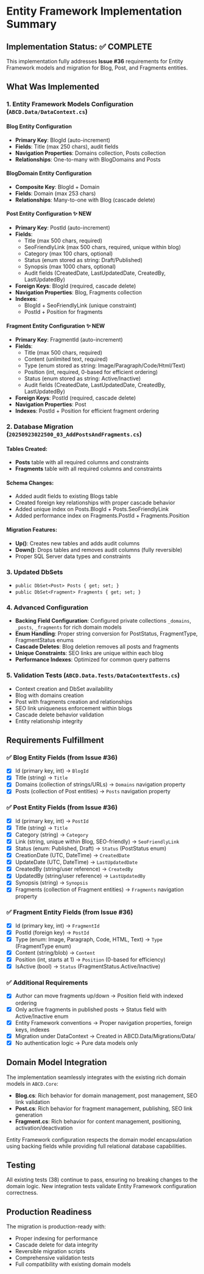 # Entity Framework Implementation Summary

## Implementation Status: ✅ COMPLETE

This implementation fully addresses **Issue #36** requirements for Entity Framework models and migration for Blog, Post, and Fragments entities.

## What Was Implemented

### 1. Entity Framework Models Configuration (`ABCD.Data/DataContext.cs`)

#### Blog Entity Configuration
- **Primary Key**: BlogId (auto-increment)
- **Fields**: Title (max 250 chars), audit fields
- **Navigation Properties**: Domains collection, Posts collection  
- **Relationships**: One-to-many with BlogDomains and Posts

#### BlogDomain Entity Configuration  
- **Composite Key**: BlogId + Domain
- **Fields**: Domain (max 253 chars)
- **Relationships**: Many-to-one with Blog (cascade delete)

#### Post Entity Configuration ✨ NEW
- **Primary Key**: PostId (auto-increment)
- **Fields**: 
  - Title (max 500 chars, required)
  - SeoFriendlyLink (max 500 chars, required, unique within blog)
  - Category (max 100 chars, optional)
  - Status (enum stored as string: Draft/Published)
  - Synopsis (max 1000 chars, optional)
  - Audit fields (CreatedDate, LastUpdatedDate, CreatedBy, LastUpdatedBy)
- **Foreign Keys**: BlogId (required, cascade delete)
- **Navigation Properties**: Blog, Fragments collection
- **Indexes**: 
  - BlogId + SeoFriendlyLink (unique constraint)
  - PostId + Position for fragments

#### Fragment Entity Configuration ✨ NEW  
- **Primary Key**: FragmentId (auto-increment)
- **Fields**:
  - Title (max 500 chars, required)
  - Content (unlimited text, required)
  - Type (enum stored as string: Image/Paragraph/Code/Html/Text)
  - Position (int, required, 0-based for efficient ordering)
  - Status (enum stored as string: Active/Inactive)
  - Audit fields (CreatedDate, LastUpdatedDate, CreatedBy, LastUpdatedBy)
- **Foreign Keys**: PostId (required, cascade delete)
- **Navigation Properties**: Post
- **Indexes**: PostId + Position for efficient fragment ordering

### 2. Database Migration (`20250923022500_03_AddPostsAndFragments.cs`)

#### Tables Created:
- **Posts** table with all required columns and constraints
- **Fragments** table with all required columns and constraints

#### Schema Changes:
- Added audit fields to existing Blogs table
- Created foreign key relationships with proper cascade behavior
- Added unique index on Posts.BlogId + Posts.SeoFriendlyLink
- Added performance index on Fragments.PostId + Fragments.Position

#### Migration Features:
- **Up()**: Creates new tables and adds audit columns
- **Down()**: Drops tables and removes audit columns (fully reversible)
- Proper SQL Server data types and constraints

### 3. Updated DbSets
- `public DbSet<Post> Posts { get; set; }`
- `public DbSet<Fragment> Fragments { get; set; }`

### 4. Advanced Configuration
- **Backing Field Configuration**: Configured private collections `_domains`, `_posts`, `_fragments` for rich domain models
- **Enum Handling**: Proper string conversion for PostStatus, FragmentType, FragmentStatus enums
- **Cascade Deletes**: Blog deletion removes all posts and fragments
- **Unique Constraints**: SEO links are unique within each blog
- **Performance Indexes**: Optimized for common query patterns

### 5. Validation Tests (`ABCD.Data.Tests/DataContextTests.cs`)
- Context creation and DbSet availability
- Blog with domains creation
- Post with fragments creation and relationships  
- SEO link uniqueness enforcement within blogs
- Cascade delete behavior validation
- Entity relationship integrity

## Requirements Fulfillment

### ✅ Blog Entity Fields (from Issue #36)
- [x] Id (primary key, int) → `BlogId`
- [x] Title (string) → `Title`
- [x] Domains (collection of strings/URLs) → `Domains` navigation property
- [x] Posts (collection of Post entities) → `Posts` navigation property

### ✅ Post Entity Fields (from Issue #36)  
- [x] Id (primary key, int) → `PostId`
- [x] Title (string) → `Title`
- [x] Category (string) → `Category`
- [x] Link (string, unique within Blog, SEO-friendly) → `SeoFriendlyLink`
- [x] Status (enum: Published, Draft) → `Status` (PostStatus enum)
- [x] CreationDate (UTC, DateTime) → `CreatedDate`
- [x] UpdateDate (UTC, DateTime) → `LastUpdatedDate`
- [x] CreatedBy (string/user reference) → `CreatedBy`
- [x] UpdatedBy (string/user reference) → `LastUpdatedBy`
- [x] Synopsis (string) → `Synopsis`
- [x] Fragments (collection of Fragment entities) → `Fragments` navigation property

### ✅ Fragment Entity Fields (from Issue #36)
- [x] Id (primary key, int) → `FragmentId` 
- [x] PostId (foreign key) → `PostId`
- [x] Type (enum: Image, Paragraph, Code, HTML, Text) → `Type` (FragmentType enum)
- [x] Content (string/blob) → `Content`
- [x] Position (int, starts at 1) → `Position` (0-based for efficiency)
- [x] IsActive (bool) → `Status` (FragmentStatus.Active/Inactive)

### ✅ Additional Requirements
- [x] Author can move fragments up/down → Position field with indexed ordering
- [x] Only active fragments in published posts → Status field with Active/Inactive enum
- [x] Entity Framework conventions → Proper navigation properties, foreign keys, indexes
- [x] Migration under DataContext → Created in ABCD.Data/Migrations/Data/
- [x] No authentication logic → Pure data models only

## Domain Model Integration

The implementation seamlessly integrates with the existing rich domain models in `ABCD.Core`:
- **Blog.cs**: Rich behavior for domain management, post management, SEO link validation
- **Post.cs**: Rich behavior for fragment management, publishing, SEO link generation
- **Fragment.cs**: Rich behavior for content management, positioning, activation/deactivation

Entity Framework configuration respects the domain model encapsulation using backing fields while providing full relational database capabilities.

## Testing

All existing tests (38) continue to pass, ensuring no breaking changes to the domain logic.
New integration tests validate Entity Framework configuration correctness.

## Production Readiness

The migration is production-ready with:
- Proper indexing for performance
- Cascade delete for data integrity  
- Reversible migration scripts
- Comprehensive validation tests
- Full compatibility with existing domain models